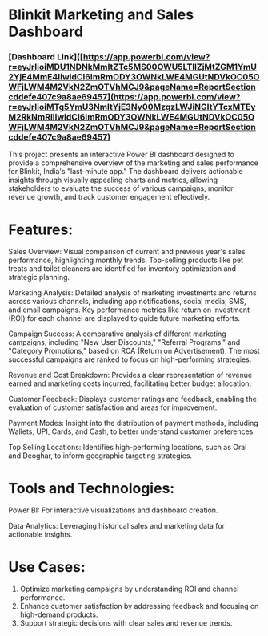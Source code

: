 
# Blinkit Marketing and Sales Dashboard

### [Dashboard Link]([https://app.powerbi.com/view?r=eyJrIjoiMDU1NDNkMmItZTc5MS00OWU5LTllZjMtZGM1YmU2YjE4MmE4IiwidCI6ImRmODY3OWNkLWE4MGUtNDVkOC05OWFjLWM4M2VkN2ZmOTVhMCJ9&pageName=ReportSectioncddefe407c9a8ae69457](https://app.powerbi.com/view?r=eyJrIjoiMTg5YmU3NmItYjE3Ny00MzgzLWJiNGItYTcxMTEyM2RkNmRlIiwidCI6ImRmODY3OWNkLWE4MGUtNDVkOC05OWFjLWM4M2VkN2ZmOTVhMCJ9&pageName=ReportSectioncddefe407c9a8ae69457)

This project presents an interactive Power BI dashboard designed to provide a comprehensive overview of the marketing and sales performance for Blinkit, India's "last-minute app." The dashboard delivers actionable insights through visually appealing charts and metrics, allowing stakeholders to evaluate the success of various campaigns, monitor revenue growth, and track customer engagement effectively.

# Features:

Sales Overview:
Visual comparison of current and previous year's sales performance, highlighting monthly trends. Top-selling products like pet treats and toilet cleaners are identified for inventory optimization and strategic planning.

Marketing Analysis:
Detailed analysis of marketing investments and returns across various channels, including app notifications, social media, SMS, and email campaigns. Key performance metrics like return on investment (ROI) for each channel are displayed to guide future marketing efforts.

Campaign Success:
A comparative analysis of different marketing campaigns, including "New User Discounts," "Referral Programs," and "Category Promotions," based on ROA (Return on Advertisement). The most successful campaigns are ranked to focus on high-performing strategies.

Revenue and Cost Breakdown:
Provides a clear representation of revenue earned and marketing costs incurred, facilitating better budget allocation.

Customer Feedback:
Displays customer ratings and feedback, enabling the evaluation of customer satisfaction and areas for improvement.

Payment Modes:
Insight into the distribution of payment methods, including Wallets, UPI, Cards, and Cash, to better understand customer preferences.

Top Selling Locations:
Identifies high-performing locations, such as Orai and Deoghar, to inform geographic targeting strategies.

# Tools and Technologies:
Power BI: For interactive visualizations and dashboard creation.

Data Analytics: Leveraging historical sales and marketing data for actionable insights.

# Use Cases:
1. Optimize marketing campaigns by understanding ROI and channel performance.
2. Enhance customer satisfaction by addressing feedback and focusing on high-demand products.
3. Support strategic decisions with clear sales and revenue trends.

